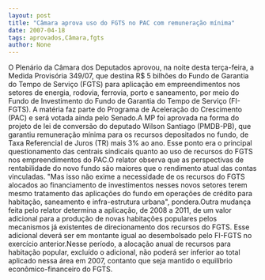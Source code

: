 ```yaml
---
layout: post
title: "Câmara aprova uso do FGTS no PAC com remuneração mínima"
date: 2007-04-18
tags: aprovados,Câmara,fgts
author: None
---
```

O Plenário da Câmara dos Deputados aprovou, na noite desta terça-feira, a Medida Provisória 349/07, que destina R$ 5 bilhões do Fundo de Garantia do Tempo de Serviço (FGTS) para aplicação em empreendimentos nos setores de energia, rodovia, ferrovia, porto e saneamento, por meio do Fundo de Investimento do Fundo de Garantia do Tempo de Serviço (FI-FGTS). A matéria faz parte do Programa de Aceleração do Crescimento (PAC) e será votada ainda pelo Senado.A MP foi aprovada na forma do projeto de lei de conversão do deputado Wilson Santiago (PMDB-PB), que garantiu remuneração mínima para os recursos depositados no fundo, de Taxa Referencial de Juros (TR) mais 3% ao ano. Esse ponto era o principal questionamento das centrais sindicais quanto ao uso de recursos do FGTS nos empreendimentos do PAC.O relator observa que as perspectivas de rentabilidade do novo fundo são maiores que o rendimento atual das contas vinculadas. \"Mas isso não exime a necessidade de os recursos do FGTS alocados ao financiamento de investimentos nesses novos setores terem mesmo tratamento das aplicações do fundo em operações de crédito para habitação, saneamento e infra-estrutura urbana\", pondera.Outra mudança feita pelo relator determina a aplicação, de 2008 a 2011, de um valor adicional para a produção de novas habitações populares pelos mecanismos já existentes de direcionamento dos recursos do FGTS. Esse adicional deverá ser em montante igual ao desembolsado pelo FI-FGTS no exercício anterior.Nesse período, a alocação anual de recursos para habitação popular, excluído o adicional, não poderá ser inferior ao total aplicado nessa área em 2007, contanto que seja mantido o equilíbrio econômico-financeiro do FGTS. 